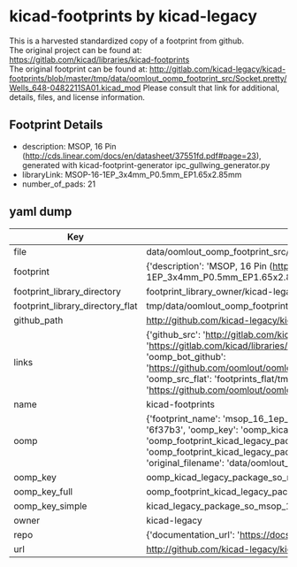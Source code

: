 # kicad-footprints by kicad-legacy  
This is a harvested standardized copy of a footprint from github.  
The original project can be found at:  
https://gitlab.com/kicad/libraries/kicad-footprints  
The original footprint can be found at:
http://gitlab.com/kicad-legacy/kicad-footprints/blob/master/tmp/data/oomlout_oomp_footprint_src/Socket.pretty/Wells_648-0482211SA01.kicad_mod
Please consult that link for additional, details, files, and license information.  
## Footprint Details
* description: MSOP, 16 Pin (http://cds.linear.com/docs/en/datasheet/37551fd.pdf#page=23), generated with kicad-footprint-generator ipc_gullwing_generator.py  
* libraryLink: MSOP-16-1EP_3x4mm_P0.5mm_EP1.65x2.85mm  
* number_of_pads: 21  
## yaml dump  
| Key | Value |  
| --- | --- |  
| file | data/oomlout_oomp_footprint_src/kicad-footprints/Package_SO.pretty/MSOP-16-1EP_3x4mm_P0.5mm_EP1.65x2.85mm.kicad_mod |  
| footprint | {'description': 'MSOP, 16 Pin (http://cds.linear.com/docs/en/datasheet/37551fd.pdf#page=23), generated with kicad-footprint-generator ipc_gullwing_generator.py', 'libraryLink': 'MSOP-16-1EP_3x4mm_P0.5mm_EP1.65x2.85mm', 'number_of_pads': 21} |  
| footprint_library_directory | footprint_library_owner/kicad-legacy_kicad-footprints |  
| footprint_library_directory_flat | tmp/data/oomlout_oomp_footprint_src/footprints_flat/kicad_legacy_package_so_msop_16_1ep_3x4mm_p0_5mm_ep1_65x2_85mm/working |  
| github_path | http://github.com/kicad-legacy/kicad-footprints/blob/master/tmp/data/oomlout_oomp_footprint_src/Package_SO.pretty/MSOP-16-1EP_3x4mm_P0.5mm_EP1.65x2.85mm.kicad_mod |  
| links | {'github_src': 'http://gitlab.com/kicad-legacy/kicad-footprints/blob/master/tmp/data/oomlout_oomp_footprint_src/Socket.pretty/Wells_648-0482211SA01.kicad_mod', 'github_src_repo': 'https://gitlab.com/kicad/libraries/kicad-footprints', 'oomp_bot': 'tmp/data/oomlout_oomp_footprint_src/footprints/kicad_legacy_package_so_msop_16_1ep_3x4mm_p0_5mm_ep1_65x2_85mm/working', 'oomp_bot_github': 'https://github.com/oomlout/oomlout_oomp_footprint_bot/tree/main/tmp/data/oomlout_oomp_footprint_src/footprints/kicad_legacy_package_so_msop_16_1ep_3x4mm_p0_5mm_ep1_65x2_85mm/working', 'oomp_src_flat': 'footprints_flat/tmp/data/oomlout_oomp_footprint_src/footprints_flat/kicad_legacy_package_so_msop_16_1ep_3x4mm_p0_5mm_ep1_65x2_85mm/working', 'oomp_src_flat_github': 'https://github.com/oomlout/oomlout_oomp_footprint_src/tree/main/tmp/data/oomlout_oomp_footprint_src/footprints_flat/kicad_legacy_package_so_msop_16_1ep_3x4mm_p0_5mm_ep1_65x2_85mm/working'} |  
| name | kicad-footprints |  
| oomp | {'footprint_name': 'msop_16_1ep_3x4mm_p0_5mm_ep1_65x2_85mm', 'library_name': 'package_so', 'md5': '6f37b3fb2dbbf363d5b51d79a41f863c', 'md5_10': '6f37b3fb2d', 'md5_5': '6f37b', 'md5_6': '6f37b3', 'oomp_key': 'oomp_kicad_legacy_package_so_msop_16_1ep_3x4mm_p0_5mm_ep1_65x2_85mm', 'oomp_key_extra': 'oomp_footprint_kicad_legacy_package_so_msop_16_1ep_3x4mm_p0_5mm_ep1_65x2_85mm', 'oomp_key_full': 'oomp_footprint_kicad_legacy_package_so_msop_16_1ep_3x4mm_p0_5mm_ep1_65x2_85mm_6f37b3', 'oomp_key_simple': 'kicad_legacy_package_so_msop_16_1ep_3x4mm_p0_5mm_ep1_65x2_85mm', 'original_filename': 'data/oomlout_oomp_footprint_src/kicad-footprints/Package_SO.pretty/MSOP-16-1EP_3x4mm_P0.5mm_EP1.65x2.85mm.kicad_mod', 'owner_name': 'kicad_legacy'} |  
| oomp_key | oomp_kicad_legacy_package_so_msop_16_1ep_3x4mm_p0_5mm_ep1_65x2_85mm |  
| oomp_key_full | oomp_footprint_kicad_legacy_package_so_msop_16_1ep_3x4mm_p0_5mm_ep1_65x2_85mm |  
| oomp_key_simple | kicad_legacy_package_so_msop_16_1ep_3x4mm_p0_5mm_ep1_65x2_85mm |  
| owner | kicad-legacy |  
| repo | {'documentation_url': 'https://docs.github.com/rest/repos/repos#get-a-repository', 'message': 'Not Found'} |  
| url | http://github.com/kicad-legacy/kicad-footprints |  

